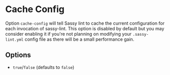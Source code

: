 # Cache Config

Option `cache-config` will tell Sassy lint to cache the current configuration for each invocation of sassy-lint. This option is disabled by default but you may consider enabling it if you're not planning on modifying your `.sassy-lint.yml` config file as there will be a small performance gain.

## Options

* `true`/`false` (defaults to `false`)
